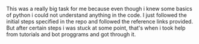 This was a really big task for me because even though i knew some basics of python i could not understand anything in the code. I just followed the initial steps specified in the repo and followed the reference links provided. But after certain steps i was stuck at some point, that's when i took help from tutorials and bot proggrams and got through it.
